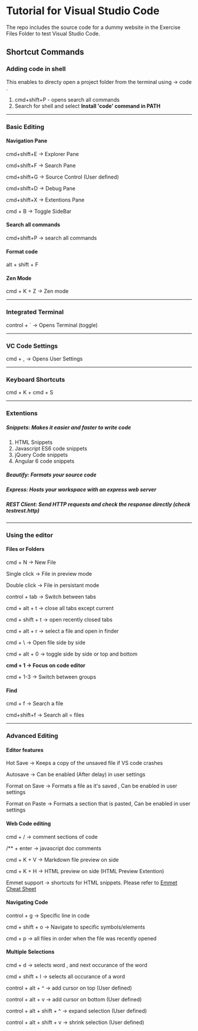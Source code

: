 # Tutorial for Visual Studio Code

The repo includes the source code for a dummy website in the Exercise Files Folder to test Visual Studio Code.

## Shortcut Commands

### Adding code in shell 
This enables to directy open a project folder from the terminal using -> code .
1. cmd+shift+P - opens search all commands
2. Search for shell and select **Install 'code' command in PATH**

----------------------------------------------------------------------------------------

### Basic Editing 

#### Navigation Pane
cmd+shift+E -> Explorer Pane

cmd+shift+F -> Search Pane 

cmd+shift+G -> Source Control (User defined)

cmd+shift+D -> Debug Pane 

cmd+shift+X -> Extentions Pane

cmd + B -> Toggle SideBar

#### Search all commands
cmd+shift+P -> search all commands

#### Format code
alt + shift + F 

#### Zen Mode
cmd + K + Z -> Zen mode

----------------------------------------------------------------------------------------

### Integrated Terminal
control + ` -> Opens Terminal (toggle)

----------------------------------------------------------------------------------------

### VC Code Settings
cmd + , -> Opens User Settings

----------------------------------------------------------------------------------------

### Keyboard Shortcuts
cmd + K + cmd + S

----------------------------------------------------------------------------------------

### Extentions

##### Snippets: Makes it easier and faster to write code
1. HTML Snippets
2. Javascript ES6 code snippets
3. jQuery Code snippets
4. Angular 6 code snippets

##### Beautify: Formats your source code

##### Express: Hosts your workspace with an express web server

##### REST Client: Send HTTP requests and check the response directly (check testrest.http)

----------------------------------------------------------------------------------------

### Using the editor

#### Files or Folders

cmd + N -> New File

Single click -> File in preview mode

Double click -> File in persistant mode

control + tab -> Switch between tabs

cmd + alt + t -> close all tabs except current

cmd + shift + t -> open recently closed tabs

cmd + alt + r -> select a file and open in finder

cmd + \ -> Open file side by side

cmd + alt + 0  -> toggle side by side or top and bottom 

**cmd + 1 -> Focus on code editor**

cmd + 1-3 -> Switch between groups

#### Find 

cmd + f -> Search a file 

cmd+shift+f -> Search all = files

----------------------------------------------------------------------------------------

### Advanced Editing

#### Editor features

Hot Save -> Keeps a copy of the unsaved file if VS code crashes

Autosave -> Can be enabled (After delay) in user settings

Format on Save -> Formats a file as it's saved , Can be enabled in user settings

Format on Paste -> Formats a section that is pasted, Can be enabled in user settings

#### Web Code editing

cmd + / -> comment sections of code

/** + enter -> javascript doc comments 

cmd + K + V -> Markdown file preview on side

cmd + K + H -> HTML preview on side (HTML Preview Extention)

Emmet support -> shortcuts for HTML snippets. Please refer to <a href="https://docs.emmet.io/cheat-sheet/" target="_blank">Emmet Cheat Sheet</a>

#### Navigating Code

control + g -> Specific line in code

cmd + shift + o -> Navigate to specific symbols/elements

cmd + p -> all files in order when the file was recently opened

#### Multiple Selections

cmd + d -> selects word , and next occurance of the word

cmd + shift + l -> selects all occurance of a word 

control + alt + ^ -> add cursor on top (User defined)

control + alt + v -> add cursor on bottom (User defined)

control + alt + shift + ^ -> expand selection (User defined)
 
control + alt + shift + v -> shrink selection (User defined)
